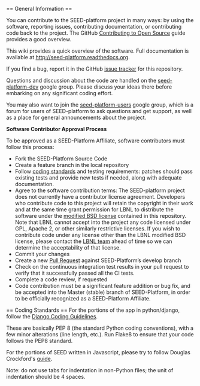 == General Information ==

You can contribute to the SEED-platform project in many ways: by using the
software, reporting issues, contributing documentation, or contributing
code back to the project. The GitHub [Contributing to Open Source](https://guides.github.com/activities/contributing-to-open-source/#contributing) guide provides a good overview.

This wiki provides a quick overview of the software. Full documentation is
available at http://seed-platform.readthedocs.org.

If you find a bug, report it in the GitHub [issue tracker](https://github.com/SEED-platform/seed/issues)
for this repository.

Questions and discussion about the code are handled on the
[seed-platform-dev](https://groups.google.com/forum/?hl=en#!forum/seed-platform-dev)
google group. Please discuss your ideas there before embarking on any
significant coding effort.

You may also want to join the [seed-platform-users](https://groups.google.com/forum/?hl=en#!forum/seed-platform-users)
google group, which is a forum for users of SEED-platform to ask questions and
get support, as well as a place for general announcements about the project.

**Software Contributor Approval Process**

To be approved as a SEED-Platform Affiliate, software contributors must follow
this process:
* Fork the SEED-Platform Source Code
* Create a feature branch in the local repository
* Follow [coding standards](https://github.com/SEED-platform/seed/wiki/Coding-Standards) and testing requirements: patches should pass existing tests and provide new tests if needed, along with adequate documentation.
* Agree to the software contribution terms: The SEED-platform project does not currently have a contributor license agreement. Developers who contribute code to this project will retain the copyright in their work and at the same time grant permission for LBNL to distribute the software under the [modified BSD license](https://github.com/SEED-platform/seed/blob/master/LICENSE) contained in this repository. Note that LBNL cannot accept into the project any code licensed under GPL, Apache 2, or other similarly restrictive licenses. If you wish to contribute code under any license other than the LBNL modified BSD license, please contact the [LBNL team](seed-support@lists.lbl.gov) ahead of time so we can determine the acceptability of that license.
* Commit your changes
* Create a new [Pull Request](https://help.github.com/articles/creating-a-pull-request/) against SEED-Platform’s develop branch
* Check on the continuous integration test results in your pull request to verify that it successfully passed all the CI tests.
* Complete a code review, if requested
* Code contribution must be a significant feature addition or bug fix, and be accepted into the Master (stable) branch of SEED-Platform, in order to be officially recognized as a SEED-Platform Affiliate.


== Coding Standards ==
For the portions of the app in python/django, follow the
[Django Coding Guidelines](https://docs.djangoproject.com/en/dev/internals/contributing/writing-code/coding-style/).

These are basically PEP 8 (the standard Python coding conventions), with a
few minor alterations (line length, etc.). Run Flake8 to ensure that your code
follows the PEP8 standard.

For the portions of SEED written in Javascript, please try to follow Douglas
Crockford's [guide](http://javascript.crockford.com/code.html).

Note: do not use tabs for indentation in non-Python files; the unit of
indentation should be 4 spaces.
